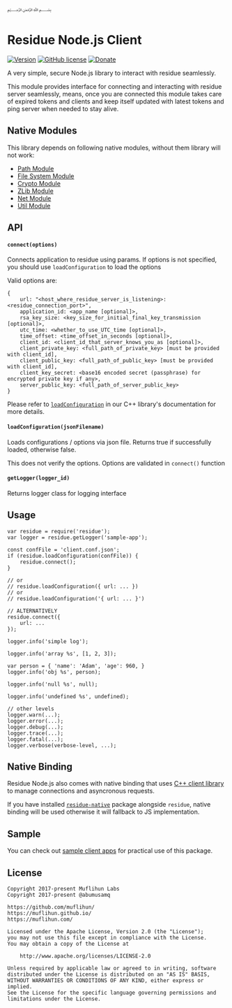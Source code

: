 ﷽

# Residue Node.js Client

[![Version](https://img.shields.io/npm/v/residue.svg)](https://www.npmjs.com/package/residue)
[![GitHub license](https://img.shields.io/badge/License-Apache%202.0-blue.svg)](https://github.com/muflihun/residue-node/blob/master/LICENSE)
[![Donate](https://img.shields.io/badge/Donate-PayPal-green.svg)](https://www.paypal.me/MuflihunDotCom/25)

A very simple, secure Node.js library to interact with residue seamlessly.

This module provides interface for connecting and interacting with residue server seamlessly, means, once you are connected this module takes care of expired tokens and clients and keep itself updated with latest tokens and ping server when needed to stay alive.

## Native Modules
This library depends on following native modules, without them library will not work:

 * [Path Module](https://nodejs.org/api/path.html)
 * [File System Module](https://nodejs.org/api/fs.html)
 * [Crypto Module](https://nodejs.org/api/crypto.html)
 * [ZLib Module](https://nodejs.org/api/zlib.html)
 * [Net Module](https://nodejs.org/api/net.html)
 * [Util Module](https://nodejs.org/api/util.html)

## API
#### `connect(options)`
Connects application to residue using params. If options is not specified, you should use `loadConfiguration` to load the options

Valid options are:

```
{
    url: "<host_where_residue_server_is_listening>:<residue_connection_port>",
    application_id: <app_name [optional]>,
    rsa_key_size: <key_size_for_initial_final_key_transmission [optional]>,
    utc_time: <whether_to_use_UTC_time [optional]>,
    time_offset: <time_offset_in_seconds [optional]>,
    client_id: <client_id_that_server_knows_you_as [optional]>,
    client_private_key: <full_path_of_private_key> [must be provided with client_id],
    client_public_key: <full_path_of_public_key> [must be provided with client_id],
    client_key_secret: <base16 encoded secret (passphrase) for encrypted private key if any>,
    server_public_key: <full_path_of_server_public_key>
}
```

Please refer to [`loadConfiguration`](https://muflihun.github.io/residue/docs/class_residue.html#a8292657c93a775b6cbf22c6d4f1166f4) in our C++ library's documentation for more details.

#### `loadConfiguration(jsonFilename)`
Loads configurations / options via json file. Returns true if successfully loaded, otherwise false.

This does not verify the options. Options are validated in `connect()` function

#### `getLogger(logger_id)`
Returns logger class for logging interface

## Usage
```
var residue = require('residue');
var logger = residue.getLogger('sample-app');

const confFile = 'client.conf.json';
if (residue.loadConfiguration(confFile)) {
    residue.connect();
}

// or
// residue.loadConfiguration({ url: ... })
// or
// residue.loadConfiguration('{ url: ... }')

// ALTERNATIVELY
residue.connect({
    url: ...
});

logger.info('simple log');

logger.info('array %s', [1, 2, 3]);

var person = { 'name': 'Adam', 'age': 960, }
logger.info('obj %s', person);

logger.info('null %s', null);

logger.info('undefined %s', undefined);

// other levels
logger.warn(...);
logger.error(...);
logger.debug(...);
logger.trace(...);
logger.fatal(...);
logger.verbose(verbose-level, ...);
```

## Native Binding
Residue Node.js also comes with native binding that uses [C++ client library](https://github.com/muflihun/residue-cpp) to manage connections and asyncronous requests.

If you have installed [`residue-native`](https://www.npmjs.com/package/residue-native) package alongside `residue`, native binding will be used otherwise it will fallback to JS implementation.

## Sample
You can check out [sample client apps](https://github.com/muflihun/residue-node/blob/master/samples) for practical use of this package.

## License
```
Copyright 2017-present Muflihun Labs
Copyright 2017-present @abumusamq

https://github.com/muflihun/
https://muflihun.github.io/
https://muflihun.com/

Licensed under the Apache License, Version 2.0 (the "License");
you may not use this file except in compliance with the License.
You may obtain a copy of the License at

    http://www.apache.org/licenses/LICENSE-2.0

Unless required by applicable law or agreed to in writing, software
distributed under the License is distributed on an "AS IS" BASIS,
WITHOUT WARRANTIES OR CONDITIONS OF ANY KIND, either express or implied.
See the License for the specific language governing permissions and
limitations under the License.
```
